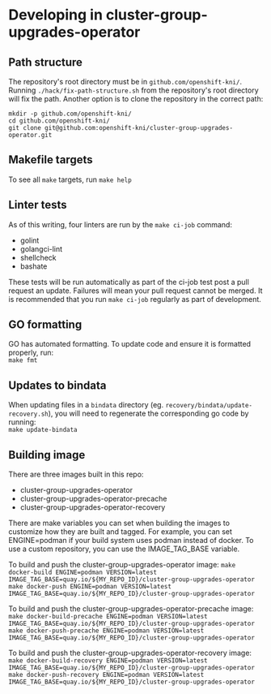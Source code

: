 # Developing in cluster-group-upgrades-operator

## Path structure
The repository's root directory must be in `github.com/openshift-kni/`.
Running `./hack/fix-path-structure.sh` from the repository's root directory will fix the path.
Another option is to clone the repository in the correct path:

```
mkdir -p github.com/openshift-kni/
cd github.com/openshift-kni/
git clone git@github.com:openshift-kni/cluster-group-upgrades-operator.git
```
## Makefile targets

To see all `make` targets, run `make help`

## Linter tests

As of this writing, four linters are run by the `make ci-job` command:

* golint
* golangci-lint
* shellcheck
* bashate

These tests will be run automatically as part of the ci-job test post a pull request an update. Failures will mean your pull request
cannot be merged. It is recommended that you run `make ci-job` regularly as part of development.

## GO formatting

GO has automated formatting. To update code and ensure it is formatted properly, run:<br>`make fmt`

## Updates to bindata

When updating files in a `bindata` directory (eg. `recovery/bindata/update-recovery.sh`), you will need to regenerate the
corresponding go code by running:<br>
`make update-bindata`

## Building image

There are three images built in this repo:
* cluster-group-upgrades-operator
* cluster-group-upgrades-operator-precache
* cluster-group-upgrades-operator-recovery

There are make variables you can set when building the images to customize how they are built and tagged. For example, you can set
ENGINE=podman if your build system uses podman instead of docker. To use a custom repository, you can use the IMAGE_TAG_BASE variable.

To build and push the cluster-group-upgrades-operator image:
`make docker-build ENGINE=podman VERSION=latest IMAGE_TAG_BASE=quay.io/${MY_REPO_ID}/cluster-group-upgrades-operator`
`make docker-push ENGINE=podman VERSION=latest IMAGE_TAG_BASE=quay.io/${MY_REPO_ID}/cluster-group-upgrades-operator`

To build and push the cluster-group-upgrades-operator-precache image:
`make docker-build-precache ENGINE=podman VERSION=latest IMAGE_TAG_BASE=quay.io/${MY_REPO_ID}/cluster-group-upgrades-operator`
`make docker-push-precache ENGINE=podman VERSION=latest IMAGE_TAG_BASE=quay.io/${MY_REPO_ID}/cluster-group-upgrades-operator`

To build and push the cluster-group-upgrades-operator-recovery image:
`make docker-build-recovery ENGINE=podman VERSION=latest IMAGE_TAG_BASE=quay.io/${MY_REPO_ID}/cluster-group-upgrades-operator`
`make docker-push-recovery ENGINE=podman VERSION=latest IMAGE_TAG_BASE=quay.io/${MY_REPO_ID}/cluster-group-upgrades-operator`
